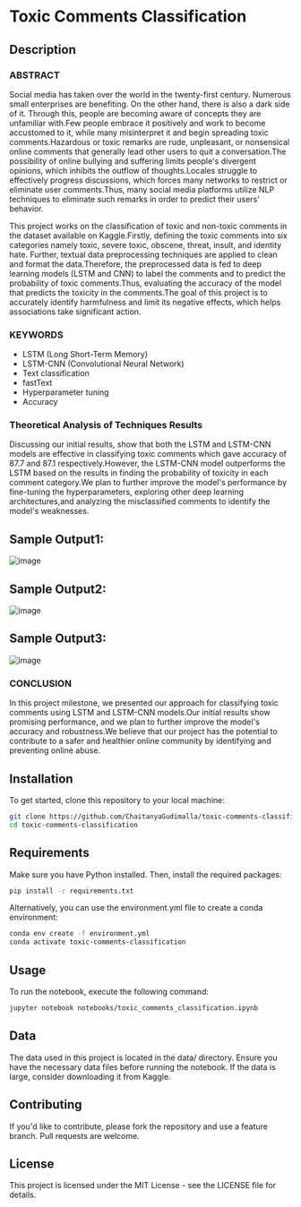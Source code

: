 # Toxic Comments Classification

## Description

### ABSTRACT
Social media has taken over the world in the twenty-first century. Numerous small enterprises are benefiting. On the other hand, there is also a dark side of it. Through this, people are becoming aware of concepts they are unfamiliar with.Few people embrace it positively and work to become accustomed to it, while many misinterpret it and begin spreading toxic comments.Hazardous or toxic remarks are rude, unpleasant, or nonsensical online comments that generally lead other users to quit a conversation.The possibility of online bullying and suffering limits people's divergent opinions, which inhibits the outflow of thoughts.Locales struggle to effectively progress discussions, which forces many networks to restrict or eliminate user comments.Thus, many social media platforms utilize NLP techniques to eliminate such remarks in order to predict their users' behavior.

This project works on the classification of toxic and non-toxic comments in the dataset available on Kaggle.Firstly, defining the toxic comments into six categories namely toxic, severe toxic, obscene, threat, insult, and identity hate. Further, textual data preprocessing techniques are applied to clean and format the data.Therefore, the preprocessed data is fed to deep learning models (LSTM and CNN) to label the comments and to predict the probability of toxic comments.Thus, evaluating the accuracy of the model that predicts the toxicity in the comments.The goal of this project is to accurately identify harmfulness and limit its negative effects, which helps associations take significant action.

### KEYWORDS
- LSTM (Long Short-Term Memory)
- LSTM-CNN (Convolutional Neural Network)
- Text classification
- fastText
- Hyperparameter tuning
- Accuracy

### Theoretical Analysis of Techniques Results
Discussing our initial results, show that both the LSTM and LSTM-CNN models are effective in classifying toxic comments which gave accuracy of 87.7 and 87.1 respectively.However, the LSTM-CNN model outperforms the LSTM based on the results in finding the probability of toxicity in each comment category.We plan to further improve the model's performance by fine-tuning the hyperparameters, exploring other deep learning architectures,and analyzing the misclassified comments to identify the model's weaknesses.

## Sample Output1:

![image](https://github.com/ChaitanyaGudimalla/Toxic-comments-classification/assets/156839200/6569a908-016d-4ed1-b9b6-e94b2887f44f)

## Sample Output2:

![image](https://github.com/ChaitanyaGudimalla/Toxic-comments-classification/assets/156839200/0bb06a5a-5647-445a-858a-d4778ab0dd48)

## Sample Output3:

![image](https://github.com/ChaitanyaGudimalla/Toxic-comments-classification/assets/156839200/e73784a7-b555-46e1-b6b3-f3645bbefe34)


### CONCLUSION
In this project milestone, we presented our approach for classifying toxic comments using LSTM and LSTM-CNN models.Our initial results show promising performance, and we plan to further improve the model's accuracy and robustness.We believe that our project has the potential to contribute to a safer and healthier online community by identifying and preventing online abuse.

## Installation

To get started, clone this repository to your local machine:

```bash
git clone https://github.com/ChaitanyaGudimalla/toxic-comments-classification.git
cd toxic-comments-classification
```
## Requirements
Make sure you have Python installed. Then, install the required packages:

```bash
pip install -r requirements.txt
```
Alternatively, you can use the environment.yml file to create a conda environment:

```bash
conda env create -f environment.yml
conda activate toxic-comments-classification
```
## Usage
To run the notebook, execute the following command:

```bash
jupyter notebook notebooks/toxic_comments_classification.ipynb
```
## Data
The data used in this project is located in the data/ directory. Ensure you have the necessary data files before running the notebook. If the data is large, consider downloading it from Kaggle.

## Contributing
If you'd like to contribute, please fork the repository and use a feature branch. Pull requests are welcome.

## License
This project is licensed under the MIT License - see the LICENSE file for details.
